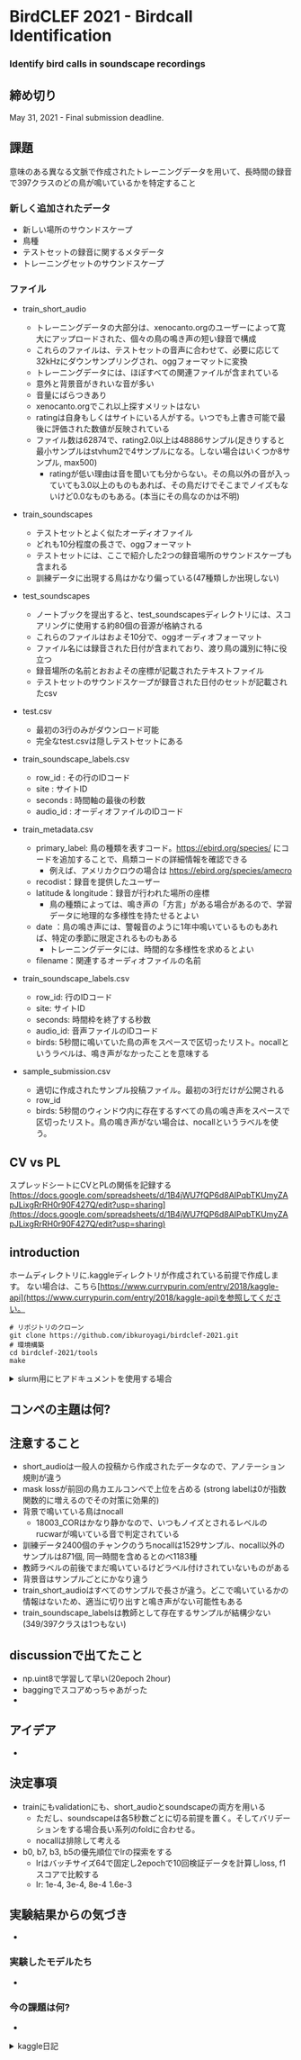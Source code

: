 # BirdCLEF 2021 - Birdcall Identification
### Identify bird calls in soundscape recordings

## 締め切り
May 31, 2021 - Final submission deadline.

## 課題
意味のある異なる文脈で作成されたトレーニングデータを用いて、長時間の録音で397クラスのどの鳥が鳴いているかを特定すること
### 新しく追加されたデータ
- 新しい場所のサウンドスケープ
- 鳥種
- テストセットの録音に関するメタデータ
- トレーニングセットのサウンドスケープ

### ファイル
- train_short_audio
    - トレーニングデータの大部分は、xenocanto.orgのユーザーによって寛大にアップロードされた、個々の鳥の鳴き声の短い録音で構成
    - これらのファイルは、テストセットの音声に合わせて、必要に応じて32kHzにダウンサンプリングされ、oggフォーマットに変換
    - トレーニングデータには、ほぼすべての関連ファイルが含まれている
    - 意外と背景音がきれいな音が多い
    - 音量にばらつきあり
    - xenocanto.orgでこれ以上探すメリットはない
    - ratingは自身もしくはサイトにいる人がする。いつでも上書き可能で最後に評価された数値が反映されている
    - ファイル数は62874で、rating2.0以上は48886サンプル(足きりすると最小サンプルはstvhum2で4サンプルになる。しない場合はいくつか8サンプル, max500)
        - ratingが低い理由は音を聞いても分からない。その鳥以外の音が入っていても3.0以上のものもあれば、その鳥だけでそこまでノイズもないけど0.0なものもある。(本当にその鳥なのかは不明)
- train_soundscapes
    - テストセットとよく似たオーディオファイル
    - どれも10分程度の長さで、oggフォーマット
    - テストセットには、ここで紹介した2つの録音場所のサウンドスケープも含まれる
    - 訓練データに出現する鳥はかなり偏っている(47種類しか出現しない)
- test_soundscapes
    - ノートブックを提出すると、test_soundscapesディレクトリには、スコアリングに使用する約80個の音源が格納される
    - これらのファイルはおよそ10分で、oggオーディオフォーマット
    - ファイル名には録音された日付が含まれており、渡り鳥の識別に特に役立つ
    - 録音場所の名前とおおよその座標が記載されたテキストファイル
    - テストセットのサウンドスケープが録音された日付のセットが記載されたcsv
- test.csv 
    - 最初の3行のみがダウンロード可能
    - 完全なtest.csvは隠しテストセットにある
- train_soundscape_labels.csv
    - row_id : その行のIDコード
    - site : サイトID
    - seconds : 時間軸の最後の秒数
    - audio_id : オーディオファイルのIDコード
- train_metadata.csv
    - primary_label: 鳥の種類を表すコード。https://ebird.org/species/ にコードを追加することで、鳥類コードの詳細情報を確認できる
        - 例えば、アメリカクロウの場合は https://ebird.org/species/amecro
    - recodist：録音を提供したユーザー
    - latitude & longitude：録音が行われた場所の座標
        - 鳥の種類によっては、鳴き声の「方言」がある場合があるので、学習データに地理的な多様性を持たせるとよい
    - date ：鳥の鳴き声には、警報音のように1年中鳴いているものもあれば、特定の季節に限定されるものもある
        - トレーニングデータには、時間的な多様性を求めるとよい
    - filename：関連するオーディオファイルの名前
- train_soundscape_labels.csv
    - row_id: 行のIDコード
    - site: サイトID
    - seconds: 時間枠を終了する秒数
    - audio_id: 音声ファイルのIDコード
    - birds: 5秒間に鳴いていた鳥の声をスペースで区切ったリスト。nocallというラベルは、鳴き声がなかったことを意味する

- sample_submission.csv 
    - 適切に作成されたサンプル投稿ファイル。最初の3行だけが公開される
    - row_id
    - birds: 5秒間のウィンドウ内に存在するすべての鳥の鳴き声をスペースで区切ったリスト。鳥の鳴き声がない場合は、nocallというラベルを使う。
## CV vs PL
スプレッドシートにCVとPLの関係を記録する
[https://docs.google.com/spreadsheets/d/1B4jWU7fQP6d8AIPqbTKUmyZApJLixgRrRH0r90F427Q/edit?usp=sharing](https://docs.google.com/spreadsheets/d/1B4jWU7fQP6d8AIPqbTKUmyZApJLixgRrRH0r90F427Q/edit?usp=sharing)

## introduction
ホームディレクトリに.kaggleディレクトリが作成されている前提で作成します。 
ない場合は、こちら[https://www.currypurin.com/entry/2018/kaggle-api](https://www.currypurin.com/entry/2018/kaggle-api)を参照してください。
```
# リポジトリのクローン
git clone https://github.com/ibkuroyagi/birdclef-2021.git
# 環境構築
cd birdclef-2021/tools
make
```
<details><summary>slurm用にヒアドキュメントを使用する場合</summary><div>

```
cd birdclef-2021/tools
sbatch -c 4 -w million2 << EOF
#!/bin/bash
make
EOF
```

</div></details>


## コンペの主題は何?

## 注意すること
- short_audioは一般人の投稿から作成されたデータなので、アノテーション規則が違う
- mask lossが前回の鳥カエルコンペで上位を占める (strong labelは0が指数関数的に増えるのでその対策に効果的)
- 背景で鳴いている鳥はnocall
    - 18003_CORはかなり静かなので、いつもノイズとされるレベルのrucwarが鳴いている音で判定されている
- 訓練データ2400個のチャンクのうちnocallは1529サンプル、nocall以外のサンプルは871個, 同一時間を含めるとのべ1183種
- 教師ラベルの前後でまだ鳴いているけどラベル付けされていないものがある
- 背景音はサンプルごとにかなり違う
- train_short_audioはすべてのサンプルで長さが違う。どこで鳴いているかの情報はないため、適当に切り出すと鳴き声がない可能性もある
- train_soundscape_labelsは教師として存在するサンプルが結構少ない (349/397クラスは1つもない)

## discussionで出てたこと
- np.uint8で学習して早い(20epoch 2hour)
- baggingでスコアめっちゃあがった
- 
## アイデア
- 

## 決定事項
- trainにもvalidationにも、short_audioとsoundscapeの両方を用いる
    - ただし、soundscapeは各5秒数ごとに切る前提を置く。そしてバリデーションをする場合長い系列のfoldに合わせる。
    - nocallは排除して考える
- b0, b7, b3, b5の優先順位でlrの探索をする
    - lrはバッチサイズ64で固定し2epochで10回検証データを計算しloss, f1スコアで比較する
    - lr: 1e-4, 3e-4, 8e-4 1.6e-3
## 実験結果からの気づき
- 
### 実験したモデルたち
- 
### 今の課題は何?
- 

<details><summary>kaggle日記</summary><div>

- 4/23(金)
    - 今日やったこと
        * リポジトリ作成&コンペの理解
    - 次回やること
        * ubuntu&centos両方サーバー上で動くmakefileに修正
        * 使えるデータ一覧を確認
- 4/24(土)
    - 今日やったこと
        * ubuntu&centos両方サーバー上で動くmakefileに修正
        * 使えるデータ一覧を確認
        * 音聞く
        * アライさんのコードkernelで動かす
    - 次回やること
        * 手元環境でのEDAと1st subの作成
</div></details>
